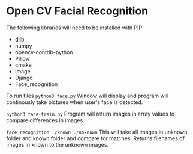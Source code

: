 <h1>Open CV Facial Recognition</h1>
The following libraries will need to be installed with PIP
<ul>
<li>dlib</li>
<li>numpy</li>
<li>opencv-contrib-python</li>
<li>Pillow</li>
<li>cmake</li>
<li>image</li>
<li>Django</li>
<li>Face_recognition</li>
</ul>

To run files
`python3 face.py`
Window will display and program will continously take pictures when user's face is detected.

`python3 face-train.py`
Program will return images in array values to compare differences in images. 

`face_recognition ./known ./unknown`
This will take all images in unknown folder and known folder and compare for matches.
Returns filenames of images in known to the unknown images.



